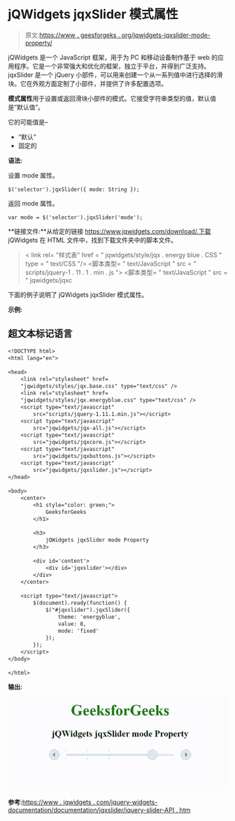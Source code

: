 # jQWidgets jqxSlider 模式属性

> 原文:[https://www . geesforgeks . org/jqwidgets-jqxslider-mode-property/](https://www.geeksforgeeks.org/jqwidgets-jqxslider-mode-property/)

jQWidgets 是一个 JavaScript 框架，用于为 PC 和移动设备制作基于 web 的应用程序。它是一个非常强大和优化的框架，独立于平台，并得到广泛支持。jqxSlider 是一个 jQuery 小部件，可以用来创建一个从一系列值中进行选择的滑块。它在外观方面定制了小部件，并提供了许多配置选项。

**模式属性**用于设置或返回滑块小部件的模式。它接受字符串类型的值，默认值是“默认值”。

它的可能值是–

*   “默认”
*   固定的

**语法:**

设置 mode 属性。

```
$('selector').jqxSlider({ mode: String });
```

返回 mode 属性。

```
var mode = $('selector').jqxSlider('mode');
```

**链接文件:**从给定的链接 https://www.jqwidgets.com/download/.下载 jQWidgets 在 HTML 文件中，找到下载文件夹中的脚本文件。

> <link rel="”stylesheet”" href="”jqwidgets/styles/jqx.base.css”" type="”text/css”">
> < link rel= "样式表" href = " jqwidgets/style/jqx . energy blue . CSS " type = " text/CSS "/>
> <脚本类型= " text/JavaScript " src = " scripts/jquery-1 . 11 . 1 . min . js "></脚本>
> <脚本类型= " text/JavaScript " src = " jqwidgets/jqxc

下面的例子说明了 jQWidgets jqxSlider 模式属性。

**示例:**

## 超文本标记语言

```
<!DOCTYPE html>
<html lang="en">

<head>
    <link rel="stylesheet" href=
    "jqwidgets/styles/jqx.base.css" type="text/css" />
    <link rel="stylesheet" href=
    "jqwidgets/styles/jqx.energyblue.css" type="text/css" />
    <script type="text/javascript" 
        src="scripts/jquery-1.11.1.min.js"></script>
    <script type="text/javascript" 
        src="jqwidgets/jqx-all.js"></script>
    <script type="text/javascript" 
        src="jqwidgets/jqxcore.js"></script>
    <script type="text/javascript" 
        src="jqwidgets/jqxbuttons.js"></script>
    <script type="text/javascript" 
        src="jqwidgets/jqxslider.js"></script>
</head>

<body>
    <center>
        <h1 style="color: green;">
            GeeksforGeeks
        </h1>

        <h3>
            jQWidgets jqxSlider mode Property
        </h3>

        <div id='content'>
            <div id='jqxslider'></div>
        </div>
    </center>

    <script type="text/javascript">
        $(document).ready(function() {
            $("#jqxslider").jqxSlider({
                theme: 'energyblue',
                value: 8,
                mode: 'fixed'
            });
        });
    </script>
</body>

</html>
```

**输出:**

![](img/57dbf799684ce5ec079ac621ba8598bf.png)

**参考:**[https://www . jqwidgets . com/jquery-widgets-documentation/documentation/jqxslider/jquery-slider-API . htm](https://www.jqwidgets.com/jquery-widgets-documentation/documentation/jqxslider/jquery-slider-api.htm)